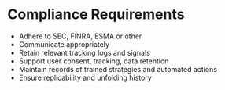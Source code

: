 # Compliance Requirements

- Adhere to SEC, FINRA, ESMA or other
- Communicate appropriately
- Retain relevant tracking logs and signals
- Support user consent, tracking, data retention
- Maintain records of trained strategies and automated actions
- Ensure replicability and unfolding history
